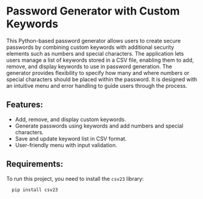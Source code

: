# Password Generator with Custom Keywords

This Python-based password generator allows users to create secure passwords
by combining custom keywords with additional security elements such as numbers and special characters.
The application lets users manage a list of keywords stored in a CSV file, enabling them to add, remove, and display keywords to use in password generation.
The generator provides flexibility to specify how many and where numbers or special characters should be placed within the password.
It is designed with an intuitive menu and error handling to guide users through the process.

## Features:
- Add, remove, and display custom keywords.
- Generate passwords using keywords and add numbers and special characters.
- Save and update keyword list in CSV format.
- User-friendly menu with input validation.

## Requirements:
To run this project, you need to install the `csv23` library:

```CLI
  pip install csv23
```
